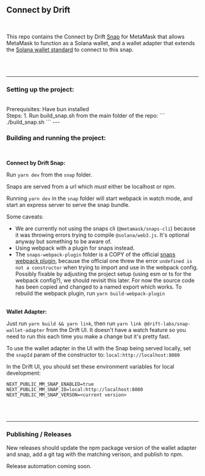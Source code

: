 ## Connect by Drift
<br>


This repo contains the Connect by Drift [Snap]((https://docs.metamask.io/snaps/)) for MetaMask that allows MetaMask to function as a Solana wallet, and a wallet adapter that extends the [Solana wallet standard](https://github.com/solana-labs/wallet-standard) to connect to this snap.

<br><br>

---

### Setting up the project:
<br>
Prerequisites: Have bun installed
<br>
Steps:
1. Run build_snap.sh from the main folder of the repo:
```
./build_snap.sh
```
---

### Building and running the project:
<br>

**Connect by Drift Snap:**

Run `yarn dev` from the `snap` folder. 

Snaps are served from a url which *must* either be localhost or npm. 

Running `yarn dev` in the `snap` folder will start webpack in watch mode, and start an express server to serve the snap bundle.

Some caveats: 
- We are currently not using the snaps cli (`@metamask/snaps-cli`) because it was throwing errors trying to compile `@solana/web3.js`. It's optional anyway but something to be aware of.
- Using webpack with a plugin for snaps instead.
- The `snaps-webpack-plugin` folder is a COPY of the official [snaps webpack plugin](https://github.com/MetaMask/snaps/tree/main/packages/snaps-webpack-plugin), because the official one threw the error `undefined is not a constructor` when trying to import and use in the webpack config. Possibly fixable by adjusting the project setup (using esm or ts for the webpack config?), we should revisit this later. For now the source code has been copied and changed to a named export which works. To rebuild the webpack plugin, run `yarn build-webpack-plugin`
<br><br>

**Wallet Adapter:**

Just run `yarn build && yarn link`, then run `yarn link @drift-labs/snap-wallet-adapter` from the Drift UI. It doesn't have a watch feature so you need to run this each time you make a change but it's pretty fast.

To use the wallet adapter in the UI with the Snap being served locally, set the `snapId` param of the constructor to: `local:http://localhost:8080`

In the Drift UI, you should set these environment variables for local development: 
```
NEXT_PUBLIC_MM_SNAP_ENABLED=true
NEXT_PUBLIC_MM_SNAP_ID=local:http://localhost:8080
NEXT_PUBLIC_MM_SNAP_VERSON=<current version>
```
<br><br>

---

### Publishing / Releases

New releases should update the npm package version of the wallet adapter and snap, add a git tag with the matching verison, and publish to npm.

Release automation coming soon.
